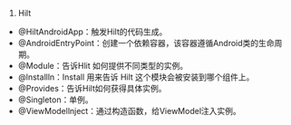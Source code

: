 

1. Hilt
 * @HiltAndroidApp：触发Hilt的代码生成。
 * @AndroidEntryPoint：创建一个依赖容器，该容器遵循Android类的生命周期。
 * @Module：告诉Hlit 如何提供不同类型的实例。
 * @lnstallln：Install 用来告诉 Hilt 这个模块会被安装到哪个组件上。
 * @Provides：告诉Hilt如何获得具体实例。
 * @Singleton：单例。
 * @ViewModellnject：通过构造函数，给ViewModel注入实例。

